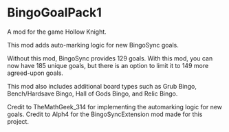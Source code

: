 # BingoGoalPack1

A mod for the game Hollow Knight.

This mod adds auto-marking logic for new BingoSync goals.

Without this mod, BingoSync provides 129 goals. With this mod, you can now have 185 unique goals, but there is an option to limit it to 149 more agreed-upon goals.

This mod also includes additional board types such as Grub Bingo, Bench/Hardsave Bingo, Hall of Gods Bingo, and Relic Bingo.

Credit to TheMathGeek_314 for implementing the automarking logic for new goals.
Credit to Alph4 for the BingoSyncExtension mod made for this project.